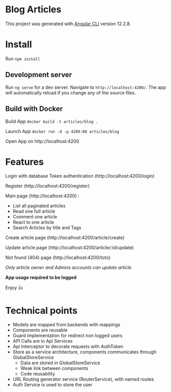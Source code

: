 # Blog Articles

This project was generated with [Angular CLI](https://github.com/angular/angular-cli) version 12.2.8.

# Install

Run `npm install`

## Development server

Run `ng serve` for a dev server. Navigate to `http://localhost:4200/`. The app will automatically reload if you change any of the source files.

## Build with Docker
Build App `docker build -t articles/blog .`

Launch App `docker run -d -p 4200:80 articles/blog`

Open App on http://localhost:4200

# Features

Login with database Token authentication (http://localhost:4200/login)

Register (http://localhost:4200/register)

Main page (http://localhost:4200) :
* List all paginated articles
* Read one full article
* Comment one article
* React to one article
* Search Articles by title and Tags

Create article page (http://localhost:4200/article/create)

Update article page (http://localhost:4200/article/:id/update)

Not found (404) page (http://localhost:4200/toto)

*Only article owner and Admins accounts can update article* 

**App usage required to be logged**

Enjoy :thumbsup:

# Technical points
* Models are mapped from backends with mappings
* Components are reusable
* Guard implementation for redirect non logged users
* API Calls are in Api Services
* Api Interceptor to decorate requests with AuthToken
* Store as a service architecture, components communicates through GlobalStoreService
  * Data are stored in GlobalStoreService
  * Weak link between components
  * Code reusability
* URL Routing generator service (RouterService), with named routes
* Auth Service is used to store the user
